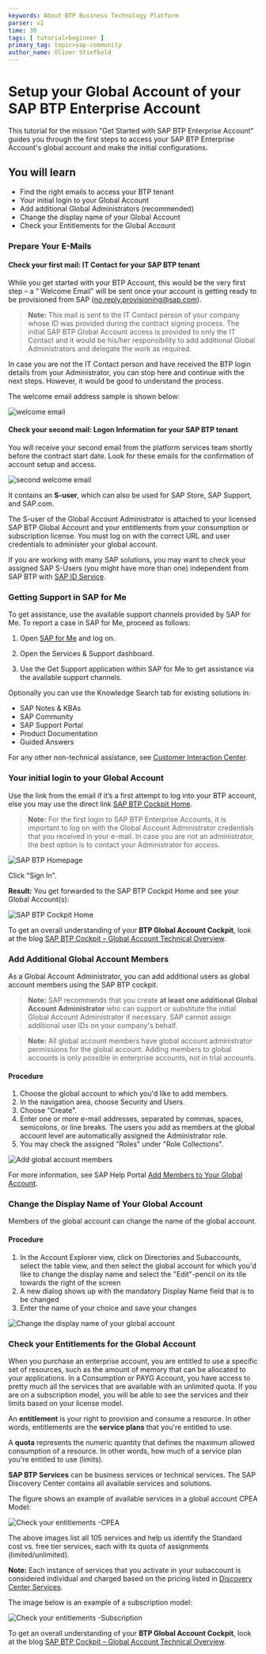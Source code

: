 ```yaml
---
keywords: About BTP Business Technology Platform
parser: v2
time: 30
tags: [ tutorial>beginner ]
primary_tag: topic>sap-community
author_name: Oliver Stiefbold
---
```


# Setup your Global Account of your SAP BTP Enterprise Account

This tutorial for the mission "Get Started with SAP BTP Enterprise Account" guides you through the first steps to access your SAP BTP Enterprise Account's global account and make the initial configurations.


## You will learn
  - Find the right emails to access your BTP tenant  
  - Your initial login to your Global Account
  - Add additional Global Administrators (recommended)
  - Change the display name of your Global Account
  - Check your Entitlements for the Global Account



### Prepare Your E-Mails

#### Check your first mail: IT Contact for your SAP BTP tenant
While you get started with your BTP Account, this would be the very first step – a “ Welcome Email” will be sent once your account is getting ready to be provisioned from SAP (no.reply.provisioning@sap.com).

>**Note:** This mail is sent to the IT Contact person of your company whose ID was provided during the contract signing process. The initial SAP BTP Global Account access is provided to only the IT Contact and it would be his/her responsibility to add additional Global Administrators and delegate the work as required. 

In case you are not the IT Contact person and have received the BTP login details from your Administrator, you can stop here and continue with the next steps. However, it would be good to understand the process.

The welcome email address sample is shown below:

![welcome email](images/1_1_welcomemail_1.png)



#### Check your second mail: Logon Information for your SAP BTP tenant


You will receive your second email from the platform services team shortly before the contract start date. Look for these emails for the confirmation of account setup and access.

![second welcome email](images/1_2_accessinfo.png)


It contains an **S-user**, which can also be used for SAP Store, SAP Support, and SAP.com.

The S-user of the Global Account Administrator is attached to your licensed SAP BTP Global Account and your entitlements from your consumption or subscription license. You must log on with the correct URL and user credentials to administer your global account.

If you are working with many SAP solutions, you may want to check your assigned SAP S-Users (you might have more than one) independent from SAP BTP with [SAP ID Service](https://accounts.sap.com/).  



### Getting Support in SAP for Me

To get assistance, use the available support channels provided by SAP for Me. To report a case in SAP for Me, proceed as follows:

  1. Open [SAP for Me](https://me.sap.com/) and log on.

  2. Open the Services & Support dashboard.
  3. Use the Get Support application within SAP for Me to get assistance via the available support channels.



Optionally you can use the Knowledge Search tab for existing solutions in:

 - SAP Notes & KBAs
 - SAP Community
 - SAP Support Portal
 - Product Documentation
 - Guided Answers

For any other non-technical assistance, see [Customer Interaction Center](https://support.sap.com/en/contact-us.html?anchorId=section_42886245).



### Your initial login to your Global Account

Use the link from the email if it’s a first attempt to log into your BTP account, else you may use the direct link [SAP BTP Cockpit Home](https://account.hana.ondemand.com/#/home/welcome). 

>**Note:** For the first login to SAP BTP Enterprise Accounts, it is important to log on with the Global Account Administrator credentials that you received in your e-mail. In case you are not an administrator, the best option is to contact your Administrator for access.

![SAP BTP Homepage](images/2_1_btp_home.png) 


Click "Sign In". 

**Result:** You get forwarded to the SAP BTP Cockpit Home and see your Global Account(s):

![SAP BTP Cockpit Home](images/2_2_btp_cockpit_home.png)


To get an overall understanding of your **BTP Global Account Cockpit**, look at the blog [SAP BTP Cockpit – Global Account Technical Overview](https://blogs.sap.com/2022/01/04/sap-btp-onboarding-series-sap-btp-cockpit-global-account-technical-overview/).



### Add Additional Global Account Members

As a Global Account Administrator, you can add additional users as global account members using the SAP BTP cockpit.

>**Note:** SAP recommends that you create **at least one additional Global Account Administrator** who can support or substitute 
the initial Global Account Administrator if necessary. SAP cannot assign additional user IDs on your company's behalf.

>**Note:** All global account members have global account administrator permissions for the global account. 
Adding members to global accounts is only possible in enterprise accounts, not in trial accounts.

#### Procedure

1. Choose the global account to which you'd like to add members.
2. In the navigation area, choose Security and Users.
3. Choose "Create".
4. Enter one or more e-mail addresses, separated by commas, spaces, semicolons, or line breaks. The users you add as members at the global account level are automatically assigned the Administrator role.
5. You may check the assigned "Roles" under "Role Collections".

![Add global account members](images/3_1_add_ga_members.png)


For more information, see SAP Help Portal [Add Members to Your Global Account](help.sap.com/docs/BTP/65de2977205c403bbc107264b8eccf4b/add-members-to-your-global-account?locale=en-US).


### Change the Display Name of Your Global Account

Members of the global account can change the name of the global account.

#### Procedure

1. In the Account Explorer view, click on Directories and Subaccounts, select the table view, and then select the global account for which you'd like to change the display name and select the "Edit"-pencil on its tile towards the right of the screen
2. A new dialog shows up with the mandatory Display Name field that is to be changed
3. Enter the name of your choice and save your changes

![Change the display name of your global account](images/4_1_ga_name_change.png)



### Check your Entitlements for the Global Account

When you purchase an enterprise account, you are entitled to use a specific set of resources, such as the amount of memory that can be allocated to your applications. In a Consumption or PAYG Account, you have access to pretty much all the services that are available with an unlimited quota. If you are on a subscription model, you will be able to see the services and their limits based on your license model. 

An **entitlement** is your right to provision and consume a resource. In other words, entitlements are the **service plans** that you're entitled to use.

A **quota** represents the numeric quantity that defines the maximum allowed consumption of a resource. In other words, how much of a service plan you're entitled to use (limits).

**SAP BTP Services** can be business services or technical services. The SAP Discovery Center contains all available services and solutions.

The figure shows an example of available services in a global account CPEA Model:

![Check your entitlements -CPEA](images/5_1_entitlements.png)



The above images list all 105 services and help us identify the Standard cost vs. free tier services, each with its quota of assignments (limited/unlimited).

**Note:** Each instance of services that you activate in your subaccount is considered individual and charged based on the pricing listed in [Discovery Center Services](https://discovery-center.cloud.sap/viewServices?).

The image below is an example of a subscription model:

![Check your entitlements -Subscription](images/5_2_entitlements.png)


To get an overall understanding of your **BTP Global Account Cockpit**, look at the blog [SAP BTP Cockpit – Global Account Technical Overview](https://blogs.sap.com/2022/01/04/sap-btp-onboarding-series-sap-btp-cockpit-global-account-technical-overview/).

